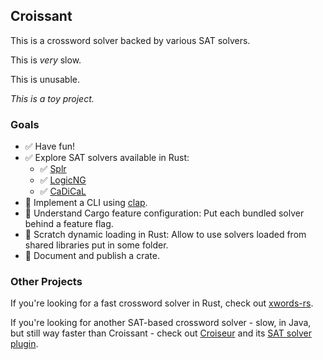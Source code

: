 ## Croissant

This is a crossword solver backed by various SAT solvers.

This is *very* slow.

This is unusable.

*This is a toy project.*

### Goals

- ✅ Have fun!
- ✅ Explore SAT solvers available in Rust:
    - ✅ [Splr](https://crates.io/crates/Splr)
    - ✅ [LogicNG](https://crates.io/crates/Logicng)
    - ✅ [CaDiCaL](https://crates.io/crates/Cadical)
- 🚧 Implement a CLI using [clap](https://crates.io/crates/clap).
- 🚧 Understand Cargo feature configuration: Put each bundled solver behind a feature flag.
- 🚧 Scratch dynamic loading in Rust: Allow to use solvers loaded from shared libraries put in some folder.
- 🚧 Document and publish a crate.

### Other Projects

If you're looking for a fast crossword solver in Rust, check out [xwords-rs](https://github.com/szunami/xwords-rs).

If you're looking for another SAT-based crossword solver - slow, in Java, but still way faster than Croissant - check
out [Croiseur](https://github.com/super7ramp/croiseur) and
its [SAT solver plugin](https://github.com/super7ramp/croiseur/tree/master/croiseur-solver/croiseur-solver-sat).